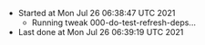   - Started at Mon Jul 26 06:38:47 UTC 2021
    - Running tweak 000-do-test-refresh-deps...
  - Last done at Mon Jul 26 06:39:19 UTC 2021
